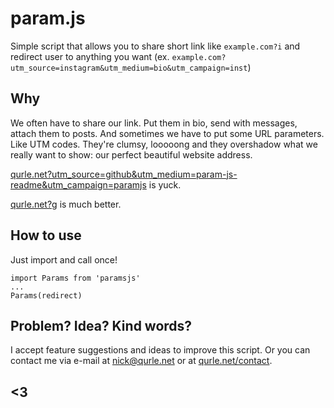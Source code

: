 # param.js

Simple script that allows you to share short link like `example.com?i` and redirect user to anything you want (ex. `example.com?utm_source=instagram&utm_medium=bio&utm_campaign=inst`)

## Why

We often have to share our link. Put them in bio, send with messages, attach them to posts. And sometimes we have to put some URL parameters. Like UTM codes. They're clumsy, looooong and they overshadow what we really want to show: our perfect beautiful website address.

[qurle.net?utm_source=github&utm_medium=param-js-readme&utm_campaign=paramjs](https://qurle.net?utm_source=github&utm_medium=param-js-readme&utm_campaign=paramjs) is yuck.

[qurle.net?g](https://qurle.net?g) is much better.

## How to use

Just import and call once!

```
import Params from 'paramsjs'
...
Params(redirect)
```

## Problem? Idea? Kind words?

I accept feature suggestions and ideas to improve this script. 
Or you can contact me via e-mail at [nick@qurle.net](mailto:nick@qurle.net?subject=param.js) or at [qurle.net/contact](https://qurle.net/contact).

## <3
